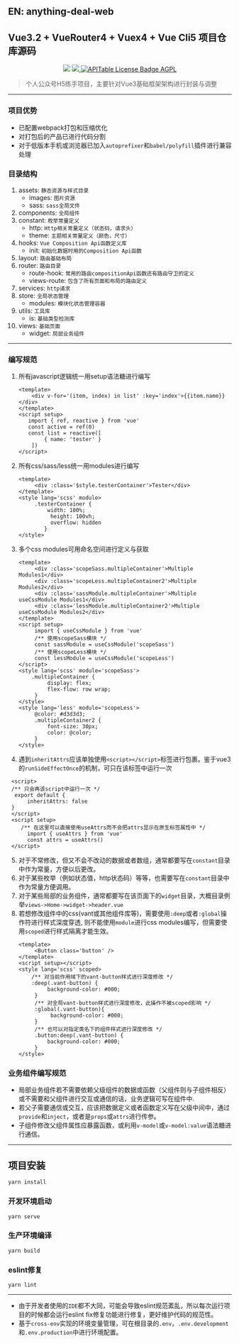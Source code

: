 ## EN: anything-deal-web
## Vue3.2 + VueRouter4 + Vuex4 + Vue Cli5 项目仓库源码
 
<p align='center'>
   <img src="https://img.shields.io/badge/Vue-@3.2-blue.svg?style=social" />
   <a target="_b lank" href="https://render.com/deploy?repo=https://github.com/apitable/apitable">
      <img src="https://img.shields.io/badge/render-deploy-5364e9" />
  </a>
  <a target="_blank" href="https://github.com/Danielqiuf/good-idea-life-stack/blob/main/LICENSE">
      <img src="https://img.shields.io/badge/LICENSE-MIT-ff69b4" alt="APITable License Badge AGPL" />
  </a>
</p>

> 个人公众号H5练手项目，主要针对Vue3基础框架架构进行封装与调整
-----------------------------------------------------------
### 项目优势
- 已配置webpack打包和压缩优化
- 对打包后的产品已进行代码分割
- 对于低版本手机或浏览器已加入`autoprefixer`和`babel/polyfill`插件进行兼容处理

### 目录结构
1. assets: `静态资源与样式目录`
   - images: `图片资源`
   - sass: `sass全局文件`
2. components: `全局组件`
3. constant: `枚举常量定义`
   - http: `Http相关常量定义（状态码，请求头）`
   - theme: `主题相关常量定义（颜色，尺寸）`
4. hooks: `Vue Composition Api函数定义库`
   - init: `初始化数据时用的Composition Api函数`
5. layout: `路由基础布局`
6. router: `路由目录`
   - route-hook: `常用的路由compositionApi函数还有路由守卫的定义`
   - views-route: `包含了所有页面和布局的路由定义`
7. services: `http请求`
8. store: `全局状态管理`
   - modules: `模块化状态管理容器`
9. utils: `工具库`
   - is: `基础类型检测库`
10. views: `基础页面`
    - widget: `局部业务组件`

------------------------------------------------------------
### 编写规范
1. 所有javascript逻辑统一用setup语法糖进行编写
    ```vue
    <template>
        <div v-for='(item, index) in list' :key='index'>{{item.name}}</div>
    </template>
    <script setup>
       import { ref, reactive } from 'vue'
       const active = ref(0)
       const list = reactive([
            { name: 'tester' }
        ])
    </script>
    ```
2. 所有css/sass/less统一用modules进行编写
   ```vue
   <template>
        <div :class='$style.testerContainer'>Tester</div>
   </template>
   <style lang='scss' module>
        .testerContainer {
            width: 100%;
             height: 100vh;
             overflow: hidden
           }    
   </style>
   ```
3. 多个css modules可用命名空间进行定义与获取
   ```vue
   <template>
        <div :class='scopeSass.multipleContainer'>Multiple Modules1</div>
        <div :class='scopeLess.multipleContainer2'>Multiple Modules2</div>
        <div :class='sassModule.multipleContainer'>Multiple useCssModule Modules1</div>
        <div :class='lessModule.multipleContainer2'>Multiple useCssModule Modules2</div>
   </template>
   <script setup>
        import { useCssModule } from 'vue'
        /** 使用scopeSass模块 */
        const sassModule = useCssModule('scopeSass')
        /** 使用scopeLess模块 */
        const lessModule = useCssModule('scopeLess') 
   </script>
   <style lang='scss' module='scopeSass'>
       .multipleContainer {
            display: flex;
            flex-flow: row wrap;
        }
   </style>
   <style lang='less' module='scopeLess'>
        @color: #d3d3d3;
        .multipleContainer2 {
            font-size: 30px;
            color: @color;
        }    
   </style>
   ````
4. 遇到`inheritAttrs`应该单独使用`<script></script>`标签进行包裹。鉴于vue3的`runSideEffectOnce`的机制，可只在该标签中运行一次
  ````vue
   <script>
   /** 只会再该script中运行一次 */
    export default {
        inheritAttrs: false
   }
   </script>
   <script setup>
      /** 在这里可以直接使用useAttrs而不会把attrs显示在原生标签属性中 */
        import { useAttrs } from 'vue'
        const attrs = useAttrs()
   </script>
   ````
5. 对于不常修改，但又不会不改动的数据或者数组，通常都要写在`constant`目录中作为常量，方便以后更改。
6. 对于某些枚举（例如状态值，http状态码）等等，也需要写在`constant`目录中作为常量方便调用。
7. 对于某些局部的业务组件，通常都要写在该页面下的`widget`目录，大概目录例举`views->Home->widget->header.vue`
8. 若想修改组件中的css(vant或其他组件库等)，需要使用`:deep`或者`:global`操作符进行样式深度穿透, 则不能使用`module`进行css modules编写，但需要使用`scoped`进行样式隔离才能生效。
   ````vue
   <template>
        <Button class='button' />
   </template>
   <script setup></script>
   <style lang='scss' scoped>
       /** 对当前作用域下的vant-button样式进行深度修改 */
       :deep(.vant-button) {
            background-color: #000;
        }
        /** 对全局vant-button样式进行深度修改，此操作不被scoped影响 */
        :global(.vant-button){
             background-color: #000;
        }   
        /** 也可以对指定类名下的组件样式进行深度修改 */
        .button:deep(.vant-button) {
            background-color: #000;
        }         
   </style>
   ````

### 业务组件编写规范
- 局部业务组件若不需要依赖父级组件的数据或函数（父组件则与子组件相反）或不需要和父组件进行交互或通信的话，业务逻辑可写在组件中.
- 若父子需要通信或交互，应该把数据定义或者函数定义写在父级中间中，通过`provide`和`inject`，或者是`props`或`attrs`进行传参。
- 子组件修改父组件属性应暴露函数，或利用`v-model`或`v-model:value`语法糖进行通信。

----------------------------------------------------------------------

## 项目安装
```
yarn install
```

### 开发环境启动
```
yarn serve
```

### 生产环境编译
```
yarn build
```

### eslint修复
```
yarn lint
```
----------------------------------------------------------------

- 由于开发者使用的`IDE`都不大同，可能会导致eslint规范紊乱，所以每次运行项目的时候都会运行eslint fix修复功能进行修复，更好维护代码的规范性。
- 基于`cross-env`实现的环境变量管理，可在根目录的`.env`，`.env.development`和`.env.production`中进行环境配置。
